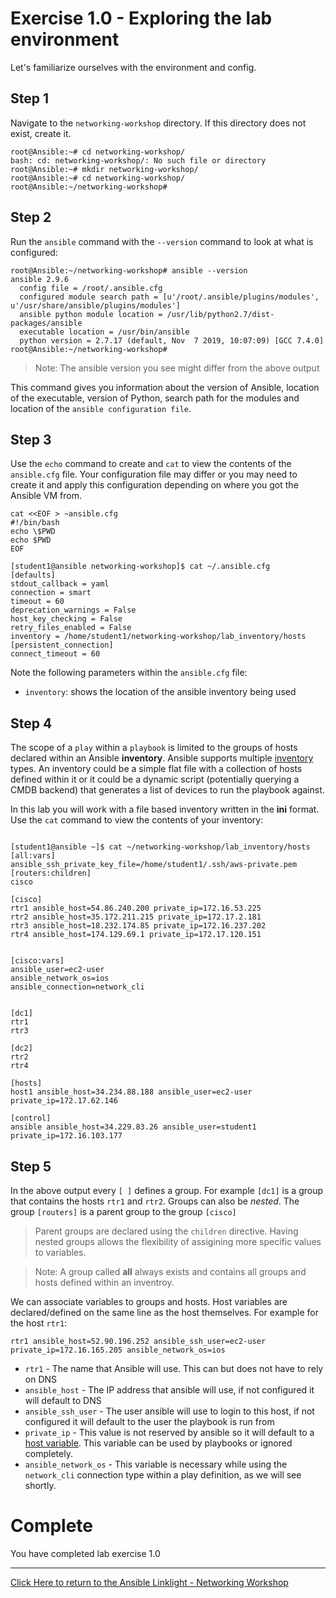 # Exercise 1.0 - Exploring the lab environment

Let's familiarize ourselves with the environment and config.

## Step 1

Navigate to the `networking-workshop` directory.  If this directory does not exist, create it.

```
root@Ansible:~# cd networking-workshop/
bash: cd: networking-workshop/: No such file or directory
root@Ansible:~# mkdir networking-workshop/
root@Ansible:~# cd networking-workshop/
root@Ansible:~/networking-workshop#

```

## Step 2

Run the `ansible` command with the `--version` command to look at what is configured:


```
root@Ansible:~/networking-workshop# ansible --version
ansible 2.9.6
  config file = /root/.ansible.cfg
  configured module search path = [u'/root/.ansible/plugins/modules', u'/usr/share/ansible/plugins/modules']
  ansible python module location = /usr/lib/python2.7/dist-packages/ansible
  executable location = /usr/bin/ansible
  python version = 2.7.17 (default, Nov  7 2019, 10:07:09) [GCC 7.4.0]
root@Ansible:~/networking-workshop#
```
> Note: The ansible version you see might differ from the above output

This command gives you information about the version of Ansible, location of the executable, version of Python, search path for the modules and location of the `ansible configuration file`.

## Step 3

Use the `echo` command to create and `cat` to view the contents of the `ansible.cfg` file.  Your configuration file may differ or you may need to create it and apply this configuration depending on where you got the Ansible VM from.

```
cat <<EOF > ~ansible.cfg
#!/bin/bash
echo \$PWD
echo $PWD
EOF

[student1@ansible networking-workshop]$ cat ~/.ansible.cfg
[defaults]
stdout_callback = yaml
connection = smart
timeout = 60
deprecation_warnings = False
host_key_checking = False
retry_files_enabled = False
inventory = /home/student1/networking-workshop/lab_inventory/hosts
[persistent_connection]
connect_timeout = 60
```

Note the following parameters within the `ansible.cfg` file:

 - `inventory`: shows the location of the ansible inventory being used

## Step 4

The scope of a `play` within a `playbook` is limited to the groups of hosts declared within an Ansible **inventory**. Ansible supports multiple [inventory](http://docs.ansible.com/ansible/latest/intro_inventory.html) types. An inventory could be a simple flat file with a collection of hosts defined within it or it could be a dynamic script (potentially querying a CMDB backend) that generates a list of devices to run the playbook against.

In this lab you will work with a file based inventory written in the **ini** format. Use the `cat` command to view the contents of your inventory:


```

[student1@ansible ~]$ cat ~/networking-workshop/lab_inventory/hosts
[all:vars]
ansible_ssh_private_key_file=/home/student1/.ssh/aws-private.pem
[routers:children]
cisco

[cisco]
rtr1 ansible_host=54.86.240.200 private_ip=172.16.53.225
rtr2 ansible_host=35.172.211.215 private_ip=172.17.2.181
rtr3 ansible_host=18.232.174.85 private_ip=172.16.237.202
rtr4 ansible_host=174.129.69.1 private_ip=172.17.120.151


[cisco:vars]
ansible_user=ec2-user
ansible_network_os=ios
ansible_connection=network_cli


[dc1]
rtr1
rtr3

[dc2]
rtr2
rtr4

[hosts]
host1 ansible_host=34.234.88.188 ansible_user=ec2-user private_ip=172.17.62.146

[control]
ansible ansible_host=34.229.83.26 ansible_user=student1 private_ip=172.16.103.177
```

## Step 5

In the above output every `[ ]` defines a group. For example `[dc1]` is a group that contains the hosts `rtr1` and `rtr2`. Groups can also be _nested_. The group `[routers]` is a parent group to the group `[cisco]`

> Parent groups are declared using the `children` directive. Having nested groups allows the flexibility of assigining more specific values to variables.


> Note: A group called **all** always exists and contains all groups and hosts defined within an inventroy.


We can associate variables to groups and hosts. Host variables are declared/defined on the same line as the host themselves. For example for the host `rtr1`:

```
rtr1 ansible_host=52.90.196.252 ansible_ssh_user=ec2-user private_ip=172.16.165.205 ansible_network_os=ios

```

 - `rtr1` - The name that Ansible will use.  This can but does not have to rely on DNS
 - `ansible_host` - The IP address that ansible will use, if not configured it will default to DNS
 - `ansible_ssh_user` - The user ansible will use to login to this host, if not configured it will default to the user the playbook is run from
 - `private_ip` - This value is not reserved by ansible so it will default to a [host variable](http://docs.ansible.com/ansible/latest/intro_inventory.html#host-variables).  This variable can be used by playbooks or ignored completely.
- `ansible_network_os` - This variable is necessary while using the `network_cli` connection type within a play definition, as we will see shortly.

# Complete

You have completed lab exercise 1.0

---
[Click Here to return to the Ansible Linklight - Networking Workshop](../../README.md)

<!--stackedit_data:
eyJoaXN0b3J5IjpbLTQ2NDczOTg2LDM3MDE0MzgxMCwtMjgwMD
Y1NTIxXX0=
-->